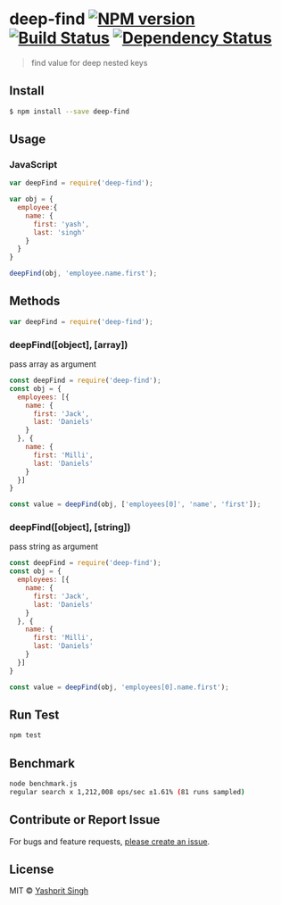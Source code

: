 # deep-find [![NPM version][npm-image]][npm-url] [![Build Status][travis-image]][travis-url] [![Dependency Status][daviddm-url]][daviddm-image]

> find value for deep nested keys


## Install

```sh
$ npm install --save deep-find
```


## Usage

### JavaScript

```js
var deepFind = require('deep-find');

var obj = {
  employee:{
    name: {
      first: 'yash',
      last: 'singh'
    }
  }
}

deepFind(obj, 'employee.name.first');
```

## Methods

```js
var deepFind = require('deep-find');
```

### deepFind([object], [array])

pass array as argument

```js
const deepFind = require('deep-find');
const obj = {
  employees: [{
    name: {
      first: 'Jack',
      last: 'Daniels'
    }
  }, {
    name: {
      first: 'Milli',
      last: 'Daniels'
    }
  }]
}

const value = deepFind(obj, ['employees[0]', 'name', 'first']);

```

### deepFind([object], [string])

pass string as argument

```js
const deepFind = require('deep-find');
const obj = {
  employees: [{
    name: {
      first: 'Jack',
      last: 'Daniels'
    }
  }, {
    name: {
      first: 'Milli',
      last: 'Daniels'
    }
  }]
}

const value = deepFind(obj, 'employees[0].name.first');
```

## Run Test
```sh
npm test
```

## Benchmark
```sh
node benchmark.js
regular search x 1,212,008 ops/sec ±1.61% (81 runs sampled)
```

## Contribute or Report Issue
For bugs and feature requests, [please create an issue][issue-url].


## License

MIT © [Yashprit Singh](https://yashprit.github.io)

[issue-url]: https://github.com/yashprit/deep-find/issues
[npm-url]: https://npmjs.org/package/deep-find
[npm-image]: https://badge.fury.io/js/deep-find.svg
[travis-url]: https://travis-ci.org/yashprit/deep-find
[travis-image]: https://travis-ci.org/yashprit/deep-find.svg?branch=master
[daviddm-url]: https://david-dm.org/yashprit/deep-find.svg?theme=shields.io
[daviddm-image]: https://david-dm.org/yashprit/deep-find
